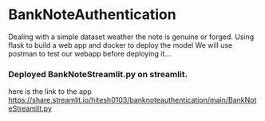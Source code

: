 # BankNoteAuthentication
Dealing with a simple dataset weather the note is genuine or forged. Using flask to build a web app and docker to deploy the model
We will use postman to test our webapp before deploying it...


### Deployed BankNoteStreamlit.py on streamlit.
  here is the link to the app
  https://share.streamlit.io/hitesh0103/banknoteauthentication/main/BankNoteStreamlit.py
  
